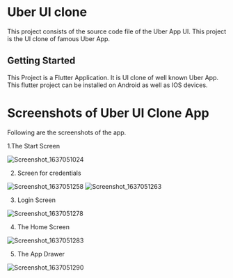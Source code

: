 # Uber UI clone
This project consists of the source code file of the Uber App UI.
This project is the UI clone of famous Uber App. 

## Getting Started

This Project is a Flutter Application. It is UI clone of well known Uber App.
This flutter project can be installed on Android as well as IOS devices.


# Screenshots of Uber UI Clone App
Following are the screenshots of the app.

1.The Start Screen

![Screenshot_1637051024](https://user-images.githubusercontent.com/43025108/141957043-12ec137e-7141-4dd0-9ab0-4370d18d1da1.png)


2. Screen for credentials

![Screenshot_1637051258](https://user-images.githubusercontent.com/43025108/141957086-ddd0255f-0d51-49b4-865e-0e00f830389d.png)     ![Screenshot_1637051263](https://user-images.githubusercontent.com/43025108/141957379-73ece9c7-2ef7-44e9-b32c-7dc69e5d1bc4.png)


3. Login Screen

![Screenshot_1637051278](https://user-images.githubusercontent.com/43025108/141957156-8f741610-7de3-4f2b-8c2e-d576ddc545f6.png)


4. The Home Screen

![Screenshot_1637051283](https://user-images.githubusercontent.com/43025108/141957181-f8ea25a6-1f84-4b5d-a9bf-f177a0cceb00.png)


5. The App Drawer

![Screenshot_1637051290](https://user-images.githubusercontent.com/43025108/141957213-522cb286-c7a7-438c-9373-e325d0d0a96f.png)



